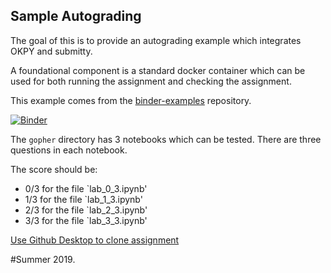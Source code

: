 ## Sample Autograding

The goal of this is to provide an autograding example which integrates OKPY and submitty.

A foundational component is a standard docker container which can be used for both running the assignment and checking the assignment.

This example comes from the [binder-examples](https://github.com/binder-examples/jupyter-stacks) repository.

[![Binder](https://mybinder.org/badge.svg)](https://mybinder.org/v2/gh/RPI-DATA/submitty/master)

The `gopher` directory has 3 notebooks which can be tested.  There are three questions in each notebook.

The score should be:
- 0/3 for the file `lab_0_3.ipynb'
- 1/3 for the file `lab_1_3.ipynb'
- 2/3 for the file `lab_2_3.ipynb'
- 3/3 for the file `lab_3_3.ipynb'

[Use Github Desktop to clone assignment](https://classroom.github.com/a/6Pv7w5UE)

#Summer 2019. 

